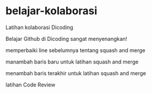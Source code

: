 # belajar-kolaborasi
Latihan kolaborasi Dicoding

Belajar Github di Dicoding sangat menyenangkan!

memperbaiki line sebelumnya tentang squash and merge

manambah baris baru untuk latihan squash and merge

menambah baris terakhir untuk latihan squash and merge

latihan Code Review
